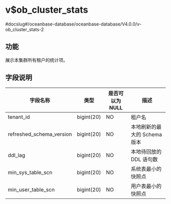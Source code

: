 v$ob_cluster_stats 
=======================================
#docslug#/oceanbase-database/oceanbase-database/V4.0.0/v-ob_cluster_stats-2


功能 
-----------

展示本集群所有租户的统计项。

字段说明 
-------------



|         **字段名称**         |   **类型**   | **是否可以为 NULL** |       **描述**       |
|--------------------------|------------|----------------|--------------------|
| tenant_id                | bigint(20) | NO             | 租户名                |
| refreshed_schema_version | bigint(20) | NO             | 本地刷新的最大的 Schema 版本 |
| ddl_lag                  | bigint(20) | NO             | 本地待回放的 DDL 语句数     |
| min_sys_table_scn        | bigint(20) | NO             | 系统表最小的快照点          |
| min_user_table_scn       | bigint(20) | NO             | 用户表最小的快照点          |



